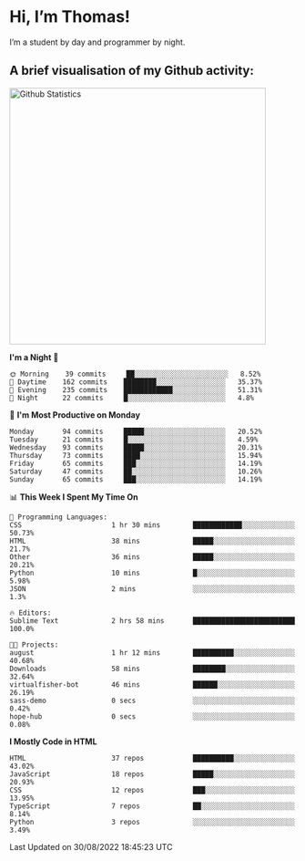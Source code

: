 # Hi, I’m Thomas!
I’m a student by day and programmer by night.

## A brief visualisation of my Github activity:

<img title="My Github Statistics" alt="Github Statistics" width="450px" src="https://github-readme-stats.vercel.app/api?username=thomasrettig&show_icons=true&include_all_commits=true&count_private=true&&hide=issues&theme=tokyonight&border_radius=6px"/>

<!--START_SECTION:waka-->
**I'm a Night 🦉** 

```text
🌞 Morning    39 commits     ██░░░░░░░░░░░░░░░░░░░░░░░   8.52% 
🌆 Daytime    162 commits    ████████░░░░░░░░░░░░░░░░░   35.37% 
🌃 Evening    235 commits    ████████████░░░░░░░░░░░░░   51.31% 
🌙 Night      22 commits     █░░░░░░░░░░░░░░░░░░░░░░░░   4.8%

```
📅 **I'm Most Productive on Monday** 

```text
Monday       94 commits     █████░░░░░░░░░░░░░░░░░░░░   20.52% 
Tuesday      21 commits     █░░░░░░░░░░░░░░░░░░░░░░░░   4.59% 
Wednesday    93 commits     █████░░░░░░░░░░░░░░░░░░░░   20.31% 
Thursday     73 commits     ████░░░░░░░░░░░░░░░░░░░░░   15.94% 
Friday       65 commits     ███░░░░░░░░░░░░░░░░░░░░░░   14.19% 
Saturday     47 commits     ██░░░░░░░░░░░░░░░░░░░░░░░   10.26% 
Sunday       65 commits     ███░░░░░░░░░░░░░░░░░░░░░░   14.19%

```


📊 **This Week I Spent My Time On** 

```text
💬 Programming Languages: 
CSS                      1 hr 30 mins        ████████████░░░░░░░░░░░░░   50.73% 
HTML                     38 mins             █████░░░░░░░░░░░░░░░░░░░░   21.7% 
Other                    36 mins             █████░░░░░░░░░░░░░░░░░░░░   20.21% 
Python                   10 mins             █░░░░░░░░░░░░░░░░░░░░░░░░   5.98% 
JSON                     2 mins              ░░░░░░░░░░░░░░░░░░░░░░░░░   1.3%

🔥 Editors: 
Sublime Text             2 hrs 58 mins       █████████████████████████   100.0%

🐱‍💻 Projects: 
august                   1 hr 12 mins        ██████████░░░░░░░░░░░░░░░   40.68% 
Downloads                58 mins             ████████░░░░░░░░░░░░░░░░░   32.64% 
virtualfisher-bot        46 mins             ██████░░░░░░░░░░░░░░░░░░░   26.19% 
sass-demo                0 secs              ░░░░░░░░░░░░░░░░░░░░░░░░░   0.42% 
hope-hub                 0 secs              ░░░░░░░░░░░░░░░░░░░░░░░░░   0.08%

```

**I Mostly Code in HTML** 

```text
HTML                     37 repos            ██████████░░░░░░░░░░░░░░░   43.02% 
JavaScript               18 repos            █████░░░░░░░░░░░░░░░░░░░░   20.93% 
CSS                      12 repos            ███░░░░░░░░░░░░░░░░░░░░░░   13.95% 
TypeScript               7 repos             ██░░░░░░░░░░░░░░░░░░░░░░░   8.14% 
Python                   3 repos             ░░░░░░░░░░░░░░░░░░░░░░░░░   3.49%

```



 Last Updated on 30/08/2022 18:45:23 UTC
<!--END_SECTION:waka-->
